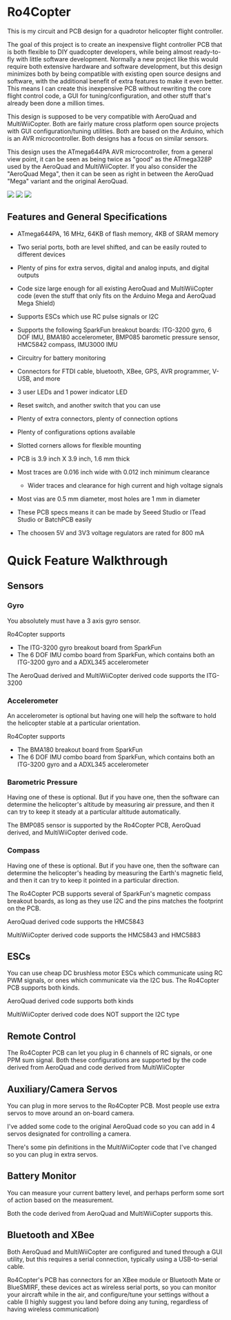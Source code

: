 # Ro4Copter #

This is my circuit and PCB design for a quadrotor helicopter flight controller.

The goal of this project is to create an inexpensive flight controller PCB that is both flexible to DIY quadcopter developers, while being almost ready-to-fly with little software development. Normally a new project like this would require both extensive hardware and software development, but this design minimizes both by being compatible with existing open source designs and software, with the additional benefit of extra features to make it even better. This means I can create this inexpensive PCB without rewriting the core flight control code, a GUI for tuning/configuration, and other stuff that's already been done a million times.

This design is supposed to be very compatible with AeroQuad and MultiWiiCopter. Both are fairly mature cross platform open source projects with GUI configuration/tuning utilities. Both are based on the Arduino, which is an AVR microcontroller. Both designs has a focus on similar sensors.

This design uses the ATmega644PA AVR microcontroller, from a general view point, it can be seen as being twice as "good" as the ATmega328P used by the AeroQuad and MultiWiiCopter. If you also consider the "AeroQuad Mega", then it can be seen as right in between the AeroQuad "Mega" variant and the original AeroQuad.

<img src='http://frank.circleofcurrent.com/junk/aq64_img/overview1.png' />

<img src='http://frank.circleofcurrent.com/junk/aq64_img/overview2.png' />

<img src='http://frank.circleofcurrent.com/junk/aq64_img/pcbsize1.png' />

## Features and General Specifications ##

  * ATmega644PA, 16 MHz, 64KB of flash memory, 4KB of SRAM memory
  * Two serial ports, both are level shifted, and can be easily routed to different devices
  * Plenty of pins for extra servos, digital and analog inputs, and digital outputs
  * Code size large enough for all existing AeroQuad and MultiWiiCopter code (even the stuff that only fits on the Arduino Mega and AeroQuad Mega Shield)
  * Supports ESCs which use RC pulse signals or I2C
  * Supports the following SparkFun breakout boards: ITG-3200 gyro, 6 DOF IMU, BMA180 accelerometer, BMP085 barometic pressure sensor, HMC5842 compass, IMU3000 IMU
  * Circuitry for battery monitoring
  * Connectors for FTDI cable, bluetooth, XBee, GPS, AVR programmer, V-USB, and more
  * 3 user LEDs and 1 power indicator LED
  * Reset switch, and another switch that you can use
  * Plenty of extra connectors, plenty of connection options
  * Plenty of configurations options available
  * Slotted corners allows for flexible mounting

  * PCB is 3.9 inch X 3.9 inch, 1.6 mm thick
  * Most traces are 0.016 inch wide with 0.012 inch minimum clearance
    * Wider traces and clearance for high current and high voltage signals
  * Most vias are 0.5 mm diameter, most holes are 1 mm in diameter
  * These PCB specs means it can be made by Seeed Studio or ITead Studio or BatchPCB easily

  * The choosen 5V and 3V3 voltage regulators are rated for 800 mA

# Quick Feature Walkthrough #

## Sensors ##

### Gyro ###
You absolutely must have a 3 axis gyro sensor.

Ro4Copter supports
  * The ITG-3200 gyro breakout board from SparkFun
  * The 6 DOF IMU combo board from SparkFun, which contains both an ITG-3200 gyro and a ADXL345 accelerometer

The AeroQuad derived and MultiWiiCopter derived code supports the ITG-3200

### Accelerometer ###

An accelerometer is optional but having one will help the software to hold the helicopter stable at a particular orientation.

Ro4Copter supports
  * The BMA180 breakout board from SparkFun
  * The 6 DOF IMU combo board from SparkFun, which contains both an ITG-3200 gyro and a ADXL345 accelerometer

### Barometric Pressure ###

Having one of these is optional. But if you have one, then the software can determine the helicopter's altitude by measuring air pressure, and then it can try to keep it steady at a particular altitude automatically.

The BMP085 sensor is supported by the Ro4Copter PCB, AeroQuad derived, and MultiWiiCopter derived code.

### Compass ###

Having one of these is optional. But if you have one, then the software can determine the helicopter's heading by measuring the Earth's magnetic field, and then it can try to keep it pointed in a particular direction.

The Ro4Copter PCB supports several of SparkFun's magnetic compass breakout boards, as long as they use I2C and the pins matches the footprint on the PCB.

AeroQuad derived code supports the HMC5843

MultiWiiCopter derived code supports the HMC5843 and HMC5883

## ESCs ##

You can use cheap DC brushless motor ESCs which communicate using RC PWM signals, or ones which communicate via the I2C bus. The Ro4Copter PCB supports both kinds.

AeroQuad derived code supports both kinds

MultiWiiCopter derived code does NOT support the I2C type

## Remote Control ##

The Ro4Copter PCB can let you plug in 6 channels of RC signals, or one PPM sum signal. Both these configurations are supported by the code derived from AeroQuad and code derived from MultiWiiCopter

## Auxiliary/Camera Servos ##

You can plug in more servos to the Ro4Copter PCB. Most people use extra servos to move around an on-board camera.

I've added some code to the original AeroQuad code so you can add in 4 servos designated for controlling a camera.

There's some pin definitions in the MultiWiiCopter code that I've changed so you can plug in extra servos.

## Battery Monitor ##

You can measure your current battery level, and perhaps perform some sort of action based on the measurement.

Both the code derived from AeroQuad and MultiWiiCopter supports this.

## Bluetooth and XBee ##

Both AeroQuad and MultiWiiCopter are configured and tuned through a GUI utility, but this requires a serial connection, typically using a USB-to-serial cable.

Ro4Copter's PCB has connectors for an XBee module or Bluetooth Mate or BlueSMIRF, these devices act as wireless serial ports, so you can monitor your aircraft while in the air, and configure/tune your settings without a cable (I highly suggest you land before doing any tuning, regardless of having wireless communication)